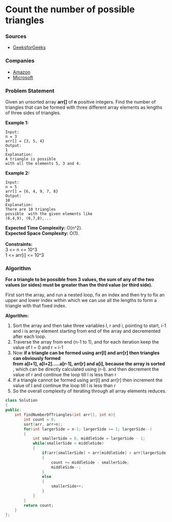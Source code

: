 # Count the number of possible triangles

### Sources

* [GeeksforGeeks](https://practice.geeksforgeeks.org/problems/count-possible-triangles-1587115620/1#)

### Companies

* [Amazon](../../company-based-lists/amazon.md)
* [Microsoft](../../company-based-lists/microsoft.md)

### Problem Statement

Given an unsorted array **arr\[]** of **n** positive integers. Find the number of triangles that can be formed with three different array elements as lengths of three sides of triangles.&#x20;

**Example 1:**

```
Input: 
n = 3
arr[] = {3, 5, 4}
Output: 
1
Explanation: 
A triangle is possible 
with all the elements 5, 3 and 4.
```

**Example 2:**

```
Input: 
n = 5
arr[] = {6, 4, 9, 7, 8}
Output: 
10
Explanation: 
There are 10 triangles
possible  with the given elements like
(6,4,9), (6,7,8),...
```

**Expected Time Complexity:** O(n^2).\
**Expected Space Complexity:** O(1).\
\
&#x20;**Constraints:**\
&#x20;3 <= n <= 10^3\
&#x20;1 <= arr\[i] <= 10^3

### Algorithm

**For a triangle to be possible from 3 values, the sum of any of the two values (or sides) must be greater than the third value (or third side).**

First sort the array, and run a nested loop, fix an index and then try to fix an upper and lower index within which we can use all the lengths to form a triangle with that fixed index.

**Algorithm:**

1. Sort the array and then take three variables l, r and i, pointing to start, i-1 and i is array element starting from end of the array and decremented after each loop.
2. Traverse the array from end (n-1 to 1), and for each iteration keep the value of l = 0 and r = i-1
3. Now **if a triangle can be formed using arr\[l] and arr\[r] then triangles can obviously formed** \
   **from a\[l+1], a\[l+2].....a\[r-1], arr\[r] and a\[i], because the array is sorted** , which can be directly calculated using (r-l). and then decrement the value of r and continue the loop till l is less than r
4. If a triangle cannot be formed using arr\[l] and arr\[r] then increment the value of l and continue the loop till l is less than r&#x20;
5. So the overall complexity of iterating through all array elements reduces.

```cpp
class Solution
{
public:
    int findNumberOfTriangles(int arr[], int n){
        int count = 0;
        sort(arr, arr+n);
        for(int largerSide = n-1; largerSide >= 1; largerSide--)
        {
            int smallerSide = 0, middleSide = largerSide - 1; 
            while(smallerSide < middleSide)
            {
                if(arr[smallerSide] + arr[middleSide] > arr[largerSide])
                {
                    count += middleSide - smallerSide;
                    middleSide--;
                }
                else
                {
                    smallerSide++;
                }
            }
        }
        return count;
    }
};
```
